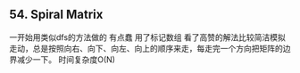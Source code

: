 ## 54. Spiral Matrix
一开始用类似dfs的方法做的 有点蠢 用了标记数组
看了高赞的解法比较简洁模拟走动，总是按照向右、向下、向左、向上的顺序来走，每走完一个方向把矩阵的边界减少一下。
时间复杂度O(N)
